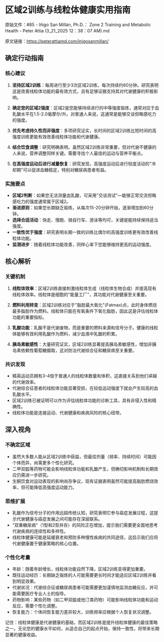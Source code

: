 # 区域2训练与线粒体健康实用指南

原始文件：#85 - Iñigo San Millán, Ph.D.： Zone 2 Training and Metabolic Health - Peter Attia (3_21_2025 12：38：07 AM).md

原文链接：https://peterattiamd.com/inigosanmillan/

## 确定行动指南

### 核心建议

1. **坚持区域2训练**：每周进行至少3次区域2训练，每次持续约60分钟。研究表明这是改善线粒体功能的最有效方式，且有足够证据支持其对代谢健康的积极影响。

2. **确定您的区域2强度**：区域2是您能够持续进行的中等强度锻炼，通常对应于血乳酸水平在1.5-2.0毫摩尔/升。对普通人来说，这通常是能够交谈但略感吃力的强度。

3. **优先考虑持久性而非强度**：多项研究证实，长时间的区域2训练比短时间的高强度训练更能有效改善线粒体功能和代谢健康。

4. **结合饮食调整**：研究明确表明，虽然区域2训练非常重要，但对代谢不健康的人来说，营养调整同样关键。需要寻找个人最佳的运动与营养平衡点。

5. **在高强度运动后进行减量恢复**：研究发现，高强度运动后进行轻度活动的"冷却期"可以促进血糖稳定，特别对糖尿病患者有益。

### 实施要点

- **区域2判断**：如果您无法测量血乳酸，可采用"交谈测试"—能够正常交流但略感吃力的强度通常属于区域2。
- **渐进原则**：如果您长期缺乏锻炼，从每次15-20分钟开始，逐渐增加到60分钟。
- **选择合适活动**：快走、慢跑、骑自行车、游泳等均可，关键是能持续保持适当强度。
- **一致性优于强度**：研究表明长期一致的训练比偶尔的高强度训练更有效改善线粒体功能。
- **监测进步**：随着线粒体功能改善，同样心率下您能够维持更高的运动强度。

## 核心解析

### 关键机制

1. **线粒体效率**：区域2训练直接刺激线粒体生成（线粒体生物合成）并提高现有线粒体效率。线粒体是细胞的"能量工厂"，其功能对代谢健康至关重要。

2. **燃料利用转变**：区域2训练对应于"脂肪最大氧化"(Fatmax)点，此时身体燃烧最多脂肪作为燃料。线粒体只能在有氧条件下氧化脂肪，因此这是评估线粒体功能的重要指标。

3. **乳酸功能**：乳酸不是代谢废物，而是重要的燃料来源和信号分子。健康的线粒体能够有效利用乳酸作为燃料，减少血液中乳酸的积累。

4. **胰岛素敏感性**：大量研究证实，区域2训练显著提高胰岛素敏感性，增加非胰岛素依赖性葡萄糖摄取，这对防治代谢综合征和糖尿病至关重要。

### 共识发现

- 精英运动员拥有3-4倍于普通人的线粒体数量和体积，这直接关系到他们卓越的代谢效率。
- 代谢综合征患者的线粒体功能显著受损，在较低运动强度下就会产生较高的血乳酸水平。
- 区域2训练已被证明可以作为评估线粒体功能的诊断工具，具有非侵入性和精确性。
- 线粒体功能是连接运动、代谢健康和疾病风险的核心纽带。

## 深入视角

### 不确定区域

- 虽然大多数人能从区域2训练中获益，但最佳剂量（频率、持续时间）可能因个体而异，尚需更多个性化研究。
- 二甲双胍等药物可能会影响线粒体功能和乳酸产生，但确切影响机制和长期效应仍需进一步研究。
- 生酮饮食对运动表现的影响尚存争议，现有证据表明虽然可能提高脂肪燃烧效率，但可能降低高强度运动能力。

### 思维扩展

- 乳酸作为信号分子的作用远超传统认知，研究表明它参与癌症发展过程，这提示代谢健康与癌症发展之间可能存在深层联系。
- "双重糖尿病"（1型和2型并存）的风险正在增加，提示我们需要更全面地思考代谢疾病的连续性和多样性。
- 线粒体健康可能是延缓衰老和预防多种慢性疾病的共同途径，这启示我们应将代谢健康置于健康策略的核心位置。

### 个性化考量

- 年龄：随着年龄增长，线粒体功能自然下降，区域2训练变得更加重要。
- 既往运动经历：长期缺乏锻炼的人可能需要更长时间才能适应区域2训练并看到明显效果。
- 代谢状况：代谢综合征或糖尿病患者可能需要更加谨慎地监测血糖反应，并可能需要医疗专业人士的指导。
- 药物影响：某些药物（如二甲双胍或他汀类药物）可能影响线粒体功能和运动反应，需要个性化调整。
- 恢复能力：个体间恢复能力差异较大，训练频率应根据个人恢复状况调整。

记住：线粒体健康是代谢健康的基础，而区域2训练是提升线粒体健康的最佳策略之一。无论您的健康水平如何，从适合自己的起点开始，保持一致性，将带来长期显著的健康收益。